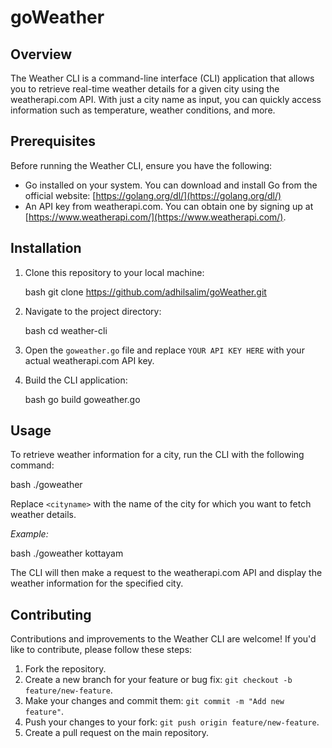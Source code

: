 # goWeather

## Overview

The Weather CLI is a command-line interface (CLI) application that allows you to retrieve real-time weather details for a given city using the weatherapi.com API. With just a city name as input, you can quickly access information such as temperature, weather conditions, and more.

## Prerequisites

Before running the Weather CLI, ensure you have the following:

- Go installed on your system. You can download and install Go from the official website: [https://golang.org/dl/](https://golang.org/dl/)
- An API key from weatherapi.com. You can obtain one by signing up at [https://www.weatherapi.com/](https://www.weatherapi.com/).

## Installation

1. Clone this repository to your local machine:

   bash
   git clone https://github.com/adhilsalim/goWeather.git
   

2. Navigate to the project directory:

   bash
   cd weather-cli
   

3. Open the `goweather.go` file and replace `YOUR API KEY HERE` with your actual weatherapi.com API key.

4. Build the CLI application:

   bash
   go build goweather.go
   

## Usage

To retrieve weather information for a city, run the CLI with the following command:

bash
./goweather <cityname>


Replace `<cityname>` with the name of the city for which you want to fetch weather details.

*Example:*

bash
./goweather kottayam


The CLI will then make a request to the weatherapi.com API and display the weather information for the specified city.

## Contributing

Contributions and improvements to the Weather CLI are welcome! If you'd like to contribute, please follow these steps:

1. Fork the repository.
2. Create a new branch for your feature or bug fix: `git checkout -b feature/new-feature`.
3. Make your changes and commit them: `git commit -m "Add new feature"`.
4. Push your changes to your fork: `git push origin feature/new-feature`.
5. Create a pull request on the main repository.
